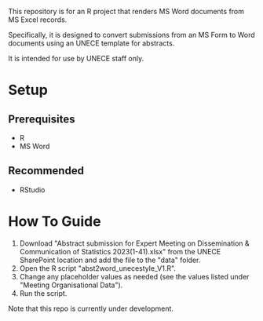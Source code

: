 This repository is for an R project that renders MS Word documents from MS Excel records.

Specifically, it is designed to convert submissions from an MS Form to Word documents using an UNECE template for abstracts.

It is intended for use by UNECE staff only.

# Setup
## Prerequisites
- R
- MS Word

## Recommended
- RStudio

# How To Guide
1. Download "Abstract submission for Expert Meeting on Dissemination & Communication of Statistics 2023(1-41).xlsx" from the UNECE SharePoint location and add the file to the "data" folder.
2. Open the R script "abst2word_unecestyle_V1.R".
3. Change any placeholder values as needed (see the values listed under "Meeting Organisational Data").
4. Run the script.

Note that this repo is currently under development.
